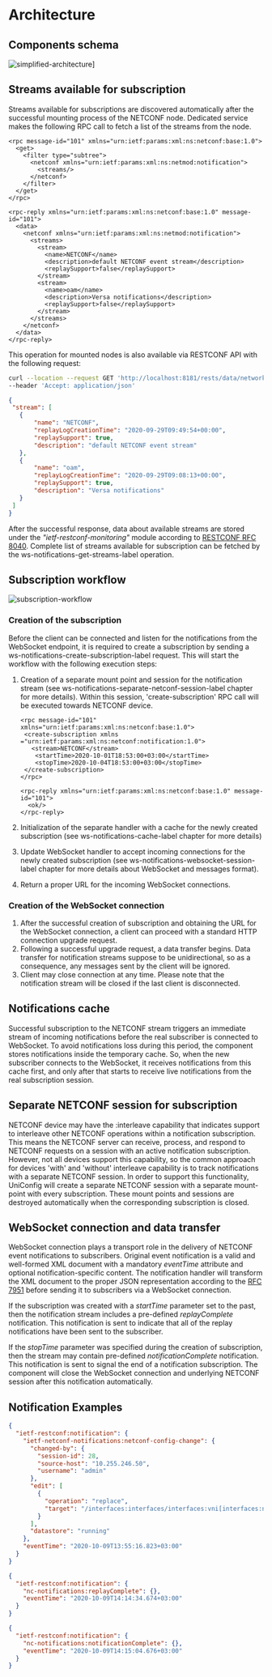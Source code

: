 # Architecture

## Components schema

![simplified-architecture](simplified-architecture.svg)]

## Streams available for subscription

Streams available for subscriptions are discovered automatically after
the successful mounting process of the NETCONF node. Dedicated service
makes the following RPC call to fetch a list of the streams from the
node.



```guess RPC Request
<rpc message-id="101" xmlns="urn:ietf:params:xml:ns:netconf:base:1.0">
  <get>
    <filter type="subtree">
      <netconf xmlns="urn:ietf:params:xml:ns:netmod:notification">
        <streams/>
      </netconf>
    </filter>
  </get>
</rpc>
```


```guess RPC Response
<rpc-reply xmlns="urn:ietf:params:xml:ns:netconf:base:1.0" message-id="101">
  <data>
    <netconf xmlns="urn:ietf:params:xml:ns:netmod:notification">
      <streams>
        <stream>
          <name>NETCONF</name>
          <description>default NETCONF event stream</description>
          <replaySupport>false</replaySupport>
        </stream>
        <stream>
          <name>oam</name>
          <description>Versa notifications</description>
          <replaySupport>false</replaySupport>
        </stream>
      </streams>
    </netconf>
  </data>
</rpc-reply>
```

This operation for mounted nodes is also available via RESTCONF API with
the following request:

```bash RPC Request
curl --location --request GET 'http://localhost:8181/rests/data/network-topology:network-topology/topology=topology-netconf/node=node1/yang-ext:mount/nc-notifications:netconf/streams/stream' \
--header 'Accept: application/json'
```

```json RPC Response, Status: 200
{
 "stream": [
   {
       "name": "NETCONF",
       "replayLogCreationTime": "2020-09-29T09:49:54+00:00",
       "replaySupport": true,
       "description": "default NETCONF event stream"
   },
   {
       "name": "oam",
       "replayLogCreationTime": "2020-09-29T09:08:13+00:00",
       "replaySupport": true,
       "description": "Versa notifications"
   }
 ]
}
```

After the successful response, data about available streams are stored
under the *"ietf-restconf-monitoring"* module according to [RESTCONF RFC
8040](https://tools.ietf.org/html/rfc8040). Complete list of streams
available for subscription can be fetched by the
ws-notifications-get-streams-label operation.

## Subscription workflow

![subscription-workflow](subscription-workflow.svg)

### Creation of the subscription

Before the client can be connected and listen for the notifications from
the WebSocket endpoint, it is required to create a subscription by
sending a ws-notifications-create-subscription-label request. This will
start the workflow with the following execution steps:

1. Creation of a separate mount point and session for the notification
    stream (see ws-notifications-separate-netconf-session-label chapter
    for more details). Within this session, 'create-subscription' RPC
    call will be executed towards NETCONF device.

    ```guess RPC 'create-subscription' request
    <rpc message-id="101" xmlns="urn:ietf:params:xml:ns:netconf:base:1.0">
     <create-subscription xmlns ="urn:ietf:params:xml:ns:netconf:notification:1.0">
       <stream>NETCONF</stream>
        <startTime>2020-10-01T18:53:00+03:00</startTime>
        <stopTime>2020-10-04T18:53:00+03:00</stopTime>
     </create-subscription>
    </rpc>
    ```

    ```guess RPC response
    <rpc-reply xmlns="urn:ietf:params:xml:ns:netconf:base:1.0" message-id="101">
      <ok/>
    </rpc-reply>
    ```

2. Initialization of the separate handler with a cache for the newly
    created subscription (see ws-notifications-cache-label chapter for
    more details)
3. Update WebSocket handler to accept incoming connections for the
    newly created subscription (see
    ws-notifications-websocket-session-label chapter for more details
    about WebSocket and messages format).
4. Return a proper URL for the incoming WebSocket connections.

### Creation of the WebSocket connection

1. After the successful creation of subscription and obtaining the URL
    for the WebSocket connection, a client can proceed with a standard
    HTTP connection upgrade request.
2. Following a successful upgrade request, a data transfer begins. Data
    transfer for notification streams suppose to be unidirectional, so
    as a consequence, any messages sent by the client will be ignored.
3. Client may close connection at any time. Please note that the
    notification stream will be closed if the last client is
    disconnected.

## Notifications cache

Successful subscription to the NETCONF stream triggers an immediate
stream of incoming notifications before the real subscriber is connected
to WebSocket. To avoid notifications loss during this period, the
component stores notifications inside the temporary cache. So, when the
new subscriber connects to the WebSocket, it receives notifications from
this cache first, and only after that starts to receive live
notifications from the real subscription session.

## Separate NETCONF session for subscription

NETCONF device may have the :interleave capability that indicates
support to interleave other NETCONF operations within a notification
subscription. This means the NETCONF server can receive, process, and
respond to NETCONF requests on a session with an active notification
subscription. However, not all devices support this capability, so the
common approach for devices 'with' and 'without' interleave capability
is to track notifications with a separate NETCONF session. In order to
support this functionality, UniConfig will create a separate NETCONF
session with a separate mount-point with every subscription. These mount
points and sessions are destroyed automatically when the corresponding
subscription is closed.

## WebSocket connection and data transfer

WebSocket connection plays a transport role in the delivery of NETCONF
event notifications to subscribers. Original event notification is a
valid and well-formed XML document with a mandatory *eventTime*
attribute and optional notification-specific content. The notification
handler will transform the XML document to the proper JSON
representation according to the [RFC
7951](https://tools.ietf.org/html/rfc7951) before sending it to
subscribers via a WebSocket connection.

If the subscription was created with a *startTime* parameter set to the
past, then the notification stream includes a pre-defined
*replayComplete* notification. This notification is sent to indicate
that all of the replay notifications have been sent to the subscriber.

If the *stopTime* parameter was specified during the creation of
subscription, then the stream may contain pre-defined
*notificationComplete* notification. This notification is sent to signal
the end of a notification subscription. The component will close the
WebSocket connection and underlying NETCONF session after this
notification automatically.

## Notification Examples

```json Notification example
{
  "ietf-restconf:notification": {
    "ietf-netconf-notifications:netconf-config-change": {
      "changed-by": {
        "session-id": 28,
        "source-host": "10.255.246.50",
        "username": "admin"
      },
      "edit": [
        {
          "operation": "replace",
          "target": "/interfaces:interfaces/interfaces:vni[interfaces:name='vni-0/3']/interfaces:description"
        }
      ],
      "datastore": "running"
    },
    "eventTime": "2020-10-09T13:55:16.823+03:00"
  }
}
```

```json replayComplete notification
{
  "ietf-restconf:notification": {
    "nc-notifications:replayComplete": {},
    "eventTime": "2020-10-09T14:14:34.674+03:00"
  }
}
```

```json notificationComplete notification
{
  "ietf-restconf:notification": {
    "nc-notifications:notificationComplete": {},
    "eventTime": "2020-10-09T14:15:04.676+03:00"
  }
}
```
